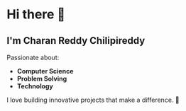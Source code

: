 # Hi there 👋

## I'm **Charan Reddy Chilipireddy** 

Passionate about:
- **Computer Science**
- **Problem Solving** 
- **Technology**
  
I love building innovative projects that make a difference. 🚀
